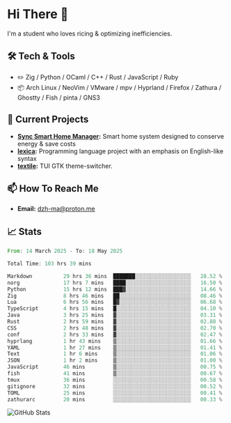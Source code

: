 # Hi There 👋
I'm a student who loves ricing & optimizing inefficiencies.
## 🛠️ Tech & Tools
- ✏️  Zig / Python / OCaml / C++ / Rust / JavaScript / Ruby
- 📦 Arch Linux / NeoVim / VMware / mpv / Hyprland / Firefox / Zathura / Ghostty / Fish / pinta / GNS3
## 🔭 Current Projects
- **[Sync Smart Home Manager](https://github.com/dzh-ma/sync):** Smart home system designed to conserve energy & save costs
- **[lexica](https://github.com/dzh-ma/lexica):** Programming language project with an emphasis on English-like syntax
- **[textile](https://github.com/dzh-ma/textile):** TUI GTK theme-switcher.
## 📫 How To Reach Me
- **Email:** [dzh-ma@proton.me](mailto:dzh-ma@proton.me)
## 📈 Stats
<!--START_SECTION:waka-->

```rust
From: 14 March 2025 - To: 18 May 2025

Total Time: 103 hrs 39 mins

Markdown          29 hrs 36 mins  ███████░░░░░░░░░░░░░░░░░░   28.52 %
norg              17 hrs 7 mins   ████░░░░░░░░░░░░░░░░░░░░░   16.50 %
Python            15 hrs 12 mins  ███▓░░░░░░░░░░░░░░░░░░░░░   14.66 %
Zig               8 hrs 46 mins   ██░░░░░░░░░░░░░░░░░░░░░░░   08.46 %
Lua               6 hrs 56 mins   █▓░░░░░░░░░░░░░░░░░░░░░░░   06.68 %
TypeScript        4 hrs 15 mins   █░░░░░░░░░░░░░░░░░░░░░░░░   04.10 %
Java              3 hrs 25 mins   ▓░░░░░░░░░░░░░░░░░░░░░░░░   03.31 %
Rust              2 hrs 59 mins   ▓░░░░░░░░░░░░░░░░░░░░░░░░   02.88 %
CSS               2 hrs 48 mins   ▓░░░░░░░░░░░░░░░░░░░░░░░░   02.70 %
conf              2 hrs 33 mins   ▓░░░░░░░░░░░░░░░░░░░░░░░░   02.47 %
hyprlang          1 hr 43 mins    ▒░░░░░░░░░░░░░░░░░░░░░░░░   01.66 %
YAML              1 hr 27 mins    ▒░░░░░░░░░░░░░░░░░░░░░░░░   01.41 %
Text              1 hr 6 mins     ▒░░░░░░░░░░░░░░░░░░░░░░░░   01.06 %
JSON              1 hr 2 mins     ▒░░░░░░░░░░░░░░░░░░░░░░░░   01.00 %
JavaScript        46 mins         ▒░░░░░░░░░░░░░░░░░░░░░░░░   00.75 %
fish              41 mins         ▒░░░░░░░░░░░░░░░░░░░░░░░░   00.67 %
tmux              36 mins         ░░░░░░░░░░░░░░░░░░░░░░░░░   00.58 %
gitignore         32 mins         ░░░░░░░░░░░░░░░░░░░░░░░░░   00.52 %
TOML              25 mins         ░░░░░░░░░░░░░░░░░░░░░░░░░   00.41 %
zathurarc         20 mins         ░░░░░░░░░░░░░░░░░░░░░░░░░   00.33 %
```

<!--END_SECTION:waka-->

![GitHub Stats](https://github-readme-stats.vercel.app/api?username=dzh-ma&show_icons=true&theme=transparent)
